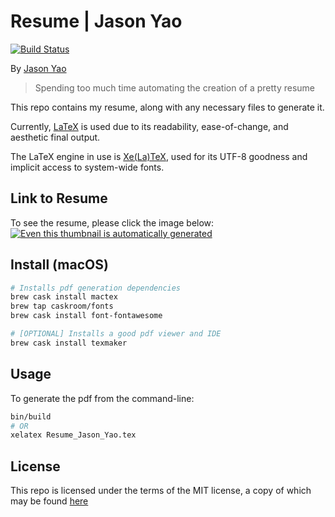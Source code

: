 # Resume | Jason Yao
[![Build Status](https://travis-ci.org/JasonYao/resume.svg?branch=source)](https://travis-ci.org/JasonYao/resume)

By [Jason Yao](https://github.com/jasonyao/)

> Spending too much time automating the creation of a pretty resume

This repo contains my resume, along with any
necessary files to generate it.

Currently, [LaTeX](https://www.latex-project.org)
is used due to its readability, ease-of-change,
and aesthetic final output.

The LaTeX engine in use is [Xe(La)TeX](http://xetex.sourceforge.net/),
used for its UTF-8 goodness and implicit access to
system-wide fonts.

## Link to Resume
To see the resume, please click the image below:
[![Even this thumbnail is automatically generated](https://www.jasonyao.com/resume/Resume_Jason_Yao.png)
](https://www.jasonyao.com/resume/Resume_Jason_Yao.pdf)

## Install (macOS)
```sh
# Installs pdf generation dependencies
brew cask install mactex
brew tap caskroom/fonts
brew cask install font-fontawesome

# [OPTIONAL] Installs a good pdf viewer and IDE
brew cask install texmaker
```

## Usage
To generate the pdf from the command-line:
```sh
bin/build
# OR
xelatex Resume_Jason_Yao.tex
```

## License
This repo is licensed under the terms of the MIT license,
a copy of which may be found [here](LICENSE)
